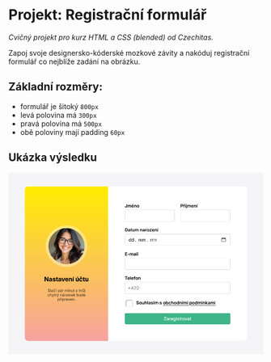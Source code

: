 # Projekt: Registrační formulář

*Cvičný projekt pro kurz HTML a CSS (blended) od Czechitas.*

Zapoj svoje designersko-kóderské mozkové závity a nakóduj registrační formulář co nejblíže zadání na obrázku.

## Základní rozměry:

- formulář je šitoký `800px`
- levá polovina má `300px`
- pravá polovina má `500px`
- obě poloviny mají padding `60px`

## Ukázka výsledku

![Ukázka výsledku](ukazka-vysledku.png)